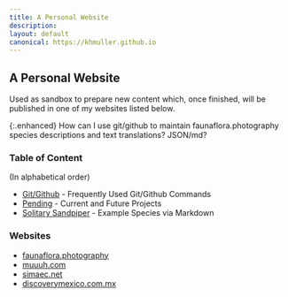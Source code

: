 ```yaml
---
title: A Personal Website
description: 
layout: default
canonical: https://khmuller.github.io
---
```


## A Personal Website

Used as sandbox to prepare new content which, once finished, will be published in one of my websites listed below.

{:.enhanced}
How can I use git/github to maintain faunaflora.photography species descriptions and text translations? JSON/md?

### Table of Content
(In alphabetical order)

- [Git/Github](/github/ "Frequently Used Git/Github Commands") - Frequently Used Git/Github Commands
- [Pending](/pending/ "Current and Future Projects") - Current and Future Projects
- [Solitary Sandpiper](/animals/tringa-solitaria.html "Solitary Sandpiper") - Example Species via Markdown

### Websites

- [faunaflora.photography](https://faunaflora.photography "Fauna Flora Photography")
- [muuuh.com](https://muuuh.com "Muuuh Wildlife Photography")
- [simaec.net](https://www.simaec.net "Web Publishing")
- [discoverymexico.com.mx](https://www.discoverymexico.com.mx "Discovery Mexico")

